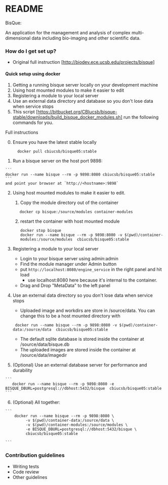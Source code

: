# README #

BisQue:

An application for the management and analysis of complex multi-dimensional data including bio-imaging and other scientific data.

### How do I get set up? ###

  - Original full instruction [http://biodev.ece.ucsb.edu/projects/bisque]

#### Quick setup using docker ####

  1.  Getting a running bisque server locally on your development machine
  2.  Using host mounted modules to make it easier to edit
  3.  Registering a module to your local server
  4.  Use an external data directory and database so you don't lose data when service stops
  5.  This script [https://bitbucket.org/CBIucsb/bisque-stable/downloads/build_bisque_docker_modules.sh] run the following commands for you.

Full instructions

  0. Ensure you have the latest stable locally

     ```
       docker pull cbiucsb/bisque05:stable
     ```

  1. Run a bisque server on the host port 9898:

    ```
    docker run --name bisque --rm -p 9898:8080 cbiucsb/bisque05:stable
    ```
    and point your browser at `http://<hostname>:9898`


  2. Using host mounted modules to make it easier to edit.

     1. Copy the module directory  out of the container

      ```
         docker cp bisque:/source/modules container-modules
      ```

     2. restart the container with host mounted module

        ```
        docker stop bisque
        docker run --name bisque --rm -p 9898:8080 -v $(pwd)/container-modules:/source/modules  cbiucsb/bisque05:stable
        ```

  3. Registering a module to your local server
     *  Login to your bisque server using admin:admin
     * Find the module manager under Admin button
     * put `http://localhost:8080/engine_service` in the right panel and hit load
       *  use localhost:8080 here because it's internal to the container.
     * Drag and Drop "MetaData" to the left panel


  4.  Use an external data directory so you don't lose data when service stops
      - Uploaded image and workdirs are store in /source/data.  You can change this to be a host mounted directory with

      ```
       docker run --name bisque --rm -p 9898:8080 -v $(pwd)/container-data:/source/data  cbiucsb/bisque05:stable
      ```

      - The default sqlite database is stored inside the container at /source/data/bisque.db
      - The uploaded images are stored inside the container at /source/data/imagedir


  5.  (Optional) Use  an external database server for performance and durability

    ```
       docker run --name bisque --rm -p 9898:8080 -e BISQUE_DBURL=postgresql://dbhost:5432/bisque  cbiucsb/bisque05:stable
    ```

  6.  (Optional) All together:

    ```
        docker run --name bisque --rm -p 9898:8080 \
             -v $(pwd)/container-data:/source/data \
             -v $(pwd)/container-modules:/source/modules \
             -e BISQUE_DBURL=postgresql://dbhost:5432/bisque \
             cbiucsb/bisque05:stable

    ```

### Contribution guidelines ###

* Writing tests
* Code review
* Other guidelines

